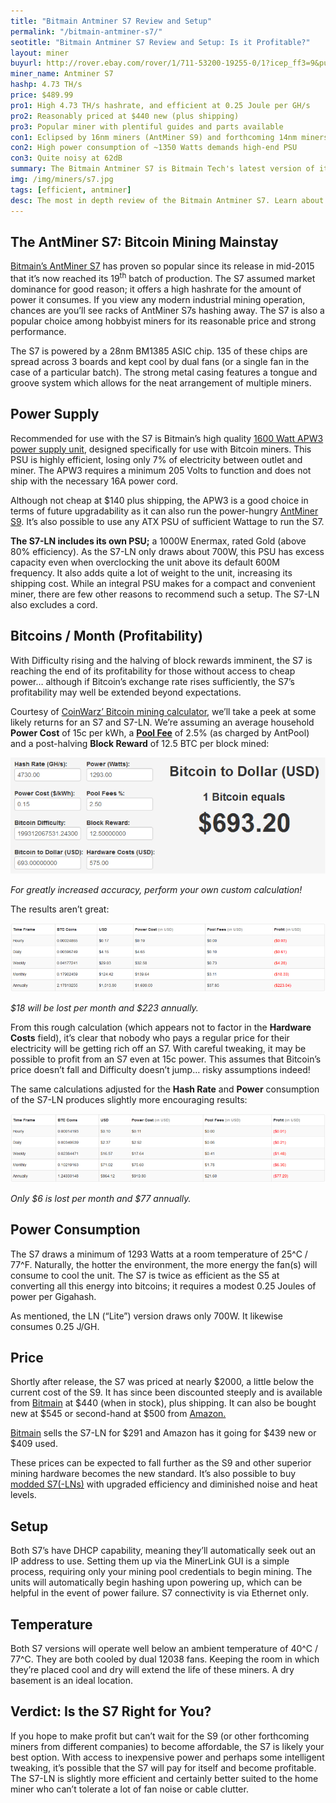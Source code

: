 ```yaml
---
title: "Bitmain Antminer S7 Review and Setup"
permalink: "/bitmain-antminer-s7/"
seotitle: "Bitmain Antminer S7 Review and Setup: Is it Profitable?"
layout: miner
buyurl: http://rover.ebay.com/rover/1/711-53200-19255-0/1?icep_ff3=9&pub=5574973039&toolid=10001&campid=5337804714&customid=&icep_uq=antminer+s7&icep_sellerId=&icep_ex_kw=&icep_sortBy=12&icep_catId=&icep_minPrice=&icep_maxPrice=&ipn=psmain&icep_vectorid=229466&kwid=902099&mtid=824&kw=lg
miner_name: Antminer S7
hashp: 4.73 TH/s
price: $489.99
pro1: High 4.73 TH/s hashrate, and efficient at 0.25 Joule per GH/s
pro2: Reasonably priced at $440 new (plus shipping)
pro3: Popular miner with plentiful guides and parts available 
con1: Eclipsed by 16nm miners (AntMiner S9) and forthcoming 14nm miners
con2: High power consumption of ~1350 Watts demands high-end PSU
con3: Quite noisy at 62dB
summary: The Bitmain Antminer S7 is Bitmain Tech's latest version of its Antminer series of Bitcoin miners.
img: /img/miners/s7.jpg
tags: [efficient, antminer]
desc: The most in depth review of the Bitmain Antminer S7. Learn about its pros, cons, profitability, and more! 
---
```


## The AntMiner S7: Bitcoin Mining Mainstay

[Bitmain’s AntMiner S7](http://rover.ebay.com/rover/1/711-53200-19255-0/1?icep_ff3=9&pub=5574973039&toolid=10001&campid=5337804714&customid=&icep_uq=antminer+s7&icep_sellerId=&icep_ex_kw=&icep_sortBy=12&icep_catId=&icep_minPrice=&icep_maxPrice=&ipn=psmain&icep_vectorid=229466&kwid=902099&mtid=824&kw=lg) has proven so popular since its release in mid-2015 that it’s now reached its 19<sup>th</sup> batch of production. The S7 assumed market dominance for good reason; it offers a high hashrate for the amount of power it consumes. If you view any modern industrial mining operation, chances are you’ll see racks of AntMiner S7s hashing away. The S7 is also a popular choice among hobbyist miners for its reasonable price and strong performance.

The S7 is powered by a 28nm BM1385 ASIC chip. 135 of these chips are spread across 3 boards and kept cool by dual fans (or a single fan in the case of a particular batch). The strong metal casing features a tongue and groove system which allows for the neat arrangement of multiple miners.

## Power Supply

Recommended for use with the S7 is Bitmain’s high quality [1600 Watt APW3 power supply unit](https://bitmaintech.com/productDetail.htm?pid=000201505040743496917U7kGsCm0694), designed specifically for use with Bitcoin miners. This PSU is highly efficient, losing only 7% of electricity between outlet and miner. The APW3 requires a minimum 205 Volts to function and does not ship with the necessary 16A power cord.

Although not cheap at $140 plus shipping, the APW3 is a good choice in terms of future upgradability as it can also run the power-hungry [AntMiner S9](/bitmain-antminer-s9/). It’s also possible to use any ATX PSU of sufficient Wattage to run the S7.

**The S7-LN includes its own PSU;** a 1000W Enermax, rated Gold (above 80% efficiency). As the S7-LN only draws about 700W, this PSU has excess capacity even when overclocking the unit above its default 600M frequency. It also adds quite a lot of weight to the unit, increasing its shipping cost. While an integral PSU makes for a compact and convenient miner, there are few other reasons to recommend such a setup. The S7-LN also excludes a cord.

## Bitcoins / Month (Profitability)

With Difficulty rising and the halving of block rewards imminent, the S7 is reaching the end of its profitability for those without access to cheap power… although if Bitcoin’s exchange rate rises sufficiently, the S7’s profitability may well be extended beyond expectations.

Courtesy of [CoinWarz’ Bitcoin mining calculator](http://www.coinwarz.com/calculators/bitcoin-mining-calculator/?h=14000.00&p=1350.00&pc=0.25&pf=0.20&d=199312067531.24300000&r=12.50000000&er=577.18000000&hc=2100.00), we’ll take a peek at some likely returns for an S7 and S7-LN. We’re assuming an average household **Power Cost** of 15c per kWh, a [**Pool Fee**](https://en.bitcoin.it/wiki/Comparison_of_mining_pools) of 2.5% (as charged by AntPool) and a post-halving **Block Reward** of 12.5 BTC per block mined:

<img alt="antminer s7 review" src="/img/s7/s7-prof.png">

_For greatly increased accuracy, perform your own custom calculation!_

The results aren’t great:

<img src="/img/s7/s7-prof-dates.png">

_$18 will be lost per month and $223 annually._

From this rough calculation (which appears not to factor in the **Hardware Costs** field), it’s clear that nobody who pays a regular price for their electricity will be getting rich off an S7\. With careful tweaking, it may be possible to profit from an S7 even at 15c power. This assumes that Bitcoin’s price doesn’t fall and Difficulty doesn’t jump… risky assumptions indeed!

The same calculations adjusted for the **Hash Rate** and **Power** consumption of the S7-LN produces slightly more encouraging results:

<img src="/img/s7/s7-ln-prof.png">

_Only $6 is lost per month and $77 annually._

## Power Consumption

The S7 draws a minimum of 1293 Watts at a room temperature of 25^C / 77^F. Naturally, the hotter the environment, the more energy the fan(s) will consume to cool the unit. The S7 is twice as efficient as the S5 at converting all this energy into bitcoins; it requires a modest 0.25 Joules of power per Gigahash.

As mentioned, the LN (“Lite”) version draws only 700W. It likewise consumes 0.25 J/GH.

## Price

Shortly after release, the S7 was priced at nearly $2000, a little below the current cost of the S9\. It has since been discounted steeply and is available from [Bitmain](https://www.bitmaintech.com/productDetail.htm?pid=000201605290908457178P0E046905D2) at $440 (when in stock), plus shipping. It can also be bought new at $545 or second-hand at $500 from [Amazon.](https://www.amazon.com/s/ref=nb_sb_noss?url=search-alias%3Dcomputers&field-keywords=antminer+s7)

[Bitmain](https://www.bitmaintech.com/productDetail.htm?pid=00020160527114935137wr0xd6U006A9) sells the S7-LN for $291 and Amazon has it going for $439 new or $409 used.

These prices can be expected to fall further as the S9 and other superior mining hardware becomes the new standard. It’s also possible to buy [modded S7(-LNs)](https://bitcointalk.org/index.php?topic=1509068.0) with upgraded efficiency and diminished noise and heat levels.

## Setup

Both S7’s have DHCP capability, meaning they’ll automatically seek out an IP address to use. Setting them up via the MinerLink GUI is a simple process, requiring only your mining pool credentials to begin mining. The units will automatically begin hashing upon powering up, which can be helpful in the event of power failure. S7 connectivity is via Ethernet only.

## Temperature

Both S7 versions will operate well below an ambient temperature of 40^C / 77^C. They are both cooled by dual 12038 fans. Keeping the room in which they’re placed cool and dry will extend the life of these miners. A dry basement is an ideal location.

## Verdict: Is the S7 Right for You?

If you hope to make profit but can’t wait for the S9 (or other forthcoming miners from different companies) to become affordable, the S7 is likely your best option. With access to inexpensive power and perhaps some intelligent tweaking, it’s possible that the S7 will pay for itself and become profitable. The S7-LN is slightly more efficient and certainly better suited to the home miner who can’t tolerate a lot of fan noise or cable clutter.